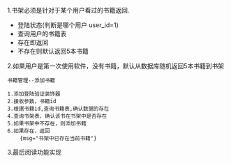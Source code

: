 1.书架必须是针对于某个用户看过的书籍返回.

* 登陆状态(判断是哪个用户 user_id=1)
* 查询用户的书籍表
* 存在即返回
* 不存在则默认返回5本书籍

2.如果用户是第一次使用软件，没有书籍，默认从数据库随机返回5本书籍到书架

```
书籍管理--添加书籍

1.添加登陆验证装饰器
2.接收参数，书籍id
3.根据书籍id,查询书籍表,确认数据的存在
4.查询书架表，确认该书在书架中是否存在
5.如果书架中不存在，则添加书籍
6.如果存在，返回
	{msg="书架中已存在当前书籍"}
```

3.最后阅读功能实现

